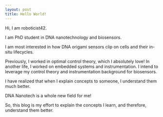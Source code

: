 ```yaml
---
layout: post
title: Hello World!
---
```


Hi, I am roboticist42.

I am PhD student in DNA nanotechnology and biosensors.

I am most interested in how DNA origami sensors clip on cells and their in-situ lifecycles.

Previously, I worked in optimal control theory, which I absolutely love! In another life, I worked on embedded systems and instrumentation. I intend to leverage my control theory and instrumentation background for biosensors.

I have realized that when I explain concepts to someone, I understand them much better.

DNA Nanotech is a whole new field for me!

So, this blog is my effort to explain the concepts I learn, and therefore, understand them better.